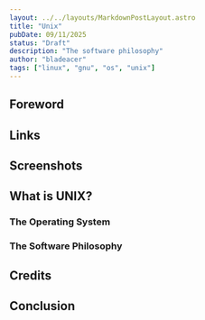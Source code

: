 ```yaml
---
layout: ../../layouts/MarkdownPostLayout.astro
title: "Unix"
pubDate: 09/11/2025
status: "Draft"
description: "The software philosophy"
author: "bladeacer"
tags: ["linux", "gnu", "os", "unix"]
---
```


## Foreword

## Links

## Screenshots

## What is UNIX?

### The Operating System

### The Software Philosophy

## Credits

## Conclusion
